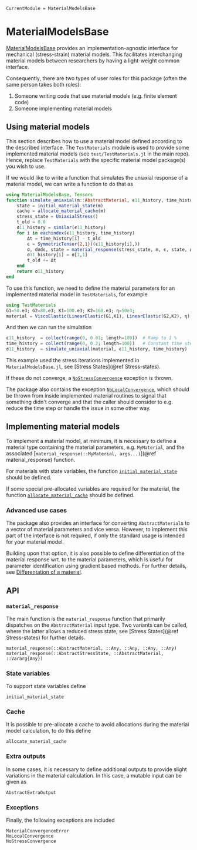```@meta
CurrentModule = MaterialModelsBase
```
# MaterialModelsBase

[MaterialModelsBase](https://github.com/KnutAM/MaterialModelsBase.jl)
provides an implementation-agnostic interface for mechanical (stress-strain)
material models. This facilitates interchanging material models between researchers by having a light-weight common interface.

Consequently, there are two types of user roles for this package (often the same
person takes both roles):

1) Someone writing code that use material models (e.g. finite element code)
2) Someone implementing material models

## Using material models
This section describes how to use a material model defined according to the described interface. The `TestMaterials` module is used to provide some implemented material models (see `test/TestMaterials.jl` in the main repo). Hence, replace `TestMaterials` with the specific material model package(s) you wish to use. 

If we would like to write a function that simulates the uniaxial response
of a material model, we can write a function to do that as
```julia
using MaterialModelsBase, Tensors
function simulate_uniaxial(m::AbstractMaterial, ϵ11_history, time_history)
    state = initial_material_state(m)
    cache = allocate_material_cache(m)
    stress_state = UniaxialStress()
    t_old = 0.0
    σ11_history = similar(ϵ11_history)
    for i in eachindex(ϵ11_history, time_history)
        Δt = time_history[i] - t_old
        ϵ = SymmetricTensor{2,1}((ϵ11_history[i],))
        σ, dσdϵ, state = material_response(stress_state, m, ϵ, state, Δt, cache)
        σ11_history[i] = σ[1,1]
        t_old += Δt
    end
    return σ11_history
end
```

To use this function, we need to define the material parameters for an 
implemented material model in `TestMaterials`, for example
```julia
using TestMaterials
G1=50.e3; G2=80.e3; K1=100.e3; K2=160.e3; η=50e3;
material = ViscoElastic(LinearElastic(G1,K1), LinearElastic(G2,K2), η)
```

And then we can run the simulation
```julia
ϵ11_history  = collect(range(0, 0.01; length=100))  # Ramp to 1 %
time_history = collect(range(0, 0.2; length=100))   # Constant time step
σ11_history  = simulate_uniaxial(material, ϵ11_history, time_history)
```

This example used the stress iterations implemented in `MaterialModelsBase.jl`,
see [Stress States](@ref Stress-states).

If these do not converge, a [`NoStressConvergence`](@ref) exception is thrown. 

The package also contains the exception [`NoLocalConvergence`](@ref), 
which should be thrown from inside implemented material routines to signal 
that something didn't converge and that the caller should consider 
to e.g. reduce the time step or handle the issue in some other way.

## Implementing material models
To implement a material model, at minimum, it is necessary to 
define a material type containing the material parameters, e.g. `MyMaterial`,
and the associated [`material_response(::MyMaterial, args...)`](@ref material_response) function.

For materials with state variables, the function [`initial_material_state`](@ref) should be defined. 

If some special pre-allocated variables are required for the material, the function [`allocate_material_cache`](@ref) should be defined. 


### Advanced use cases
The package also provides an interface for converting `AbstractMaterial`s 
to a vector of material parameters and vice versa. However, to implement 
this part of the interface is not required, if only the standard usage 
is intended for your material model.

Building upon that option, it is also possible to define differentiation
of the material response wrt. to the material parameters, which is useful 
for parameter identification using gradient based methods. For further details, 
see [Differentation of a material](@ref).


## API

### `material_response`
The main function is the `material_response` function that 
primarily dispatches on the `AbstractMaterial` input type. 
Two variants can be called, where the latter allows a reduced 
stress state, see [Stress States](@ref Stress-states) for further details. 
```@docs
material_response(::AbstractMaterial, ::Any, ::Any, ::Any, ::Any)
material_response(::AbstractStressState, ::AbstractMaterial, ::Vararg{Any})
```

### State variables
To support state variables define
```@docs
initial_material_state
```

### Cache
It is possible to pre-allocate a cache to avoid allocations during the material model calculation, to do this define
```@docs
allocate_material_cache
```

### Extra outputs
In some cases, it is necessary to define additional outputs to provide slight 
variations in the material calculation. In this case, a mutable input can be 
given as 
```@docs
AbstractExtraOutput
```

### Exceptions
Finally, the following exceptions are included
```@docs
MaterialConvergenceError
NoLocalConvergence
NoStressConvergence
```
